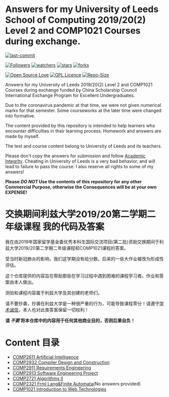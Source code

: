 # Answers for my University of Leeds School of Computing 2019/20(2) Level 2 and COMP1021 Courses during exchange.

[![last-commit](https://img.shields.io/github/last-commit/HollowMan6/Answers-for-My-Leeds-COMP2-Courses)](../../graphs/commit-activity)

[![Followers](https://img.shields.io/github/followers/HollowMan6?style=social)](https://github.com/HollowMan6?tab=followers)
[![watchers](https://img.shields.io/github/watchers/HollowMan6/Answers-for-My-Leeds-COMP2-Courses?style=social)](../../watchers)
[![stars](https://img.shields.io/github/stars/HollowMan6/Answers-for-My-Leeds-COMP2-Courses?style=social)](../../stargazers)
[![forks](https://img.shields.io/github/forks/HollowMan6/Answers-for-My-Leeds-COMP2-Courses?style=social)](../../network/members)

[![Open Source Love](https://badges.frapsoft.com/os/v1/open-source.svg?v=103)](https://hollowman6.github.io/fund.html)
[![GPL Licence](https://badges.frapsoft.com/os/gpl/gpl.svg?v=103)](https://opensource.org/licenses/GPL-3.0/)
[![Repo-Size](https://img.shields.io/github/repo-size/HollowMan6/Answers-for-My-Leeds-COMP2-Courses.svg)](../../archive/master.zip)

Answers for my University of Leeds 2019/20(2) Level 2 and COMP1021 Courses during exchange funded by China Scholarship Council International Exchange Program for Excellent Undergraduates.

Due to the coronavirus pandemic at that time, we were not given numerical marks for that semester. Some courseworks at the later time were changed into formative.

The content provided by this repository is intended to help learners who encounter difficulties in their learning process. Homework and answers are made by myself.

The test and course content belong to University of Leeds and its teachers.

Please don't copy the answers for submission and follow [Academic Integrity](https://www.leeds.ac.uk/vle/students/assess/academicintegrity/). Cheating in University of Leeds is a very bad behavior, and will lead to failure to pass the course. I also reserve all rights to some of my answers!

**Please ***DO NOT*** Use the contents of this repository for any other Commercial Purpose, otherwise the Consequences will be at your own EXPENSE!**

# 交换期间利兹大学2019/20第二学期二年级课程 我的代码及答案

我在由2019年国家留学基金委优秀本科生国际交流项目(第二批)资助交换期间于利兹大学2019/20第二学期二年级课程和COMP1021课程的答案。

受当时新冠肺炎的影响，我们这学期没有给分数。后来的一些大作业被改为形成性评估。

这个仓库提供的内容旨在帮助那些在学习过程中遇到困难的课程学习者。作业和答案由本人做出。

测验和课程内容属于利兹大学及其创建的老师们。

请不要抄袭，抄袭在利兹大学是一种很严重的行为，可能导致课程零分！请遵守[学术诚信](https://www.leeds.ac.uk/vle/students/assess/academicintegrity/)，本人也对此类答案保留一切权利！

**请 ***不要*** 将本仓库中的内容用于任何其他商业目的，否则后果自负！**

# Content 目录

* [COMP2611	Artificial Intelligence](COMP2611)
* [COMP2932	Compiler Design and Construction](COMP2932)
* [COMP2911	Requirements Engineering](COMP2911)
* [COMP2913	Software Engineering Project](COMP2913)
* [COMP2721	Algorithms II](COMP2721)
* [COMP2321	Frml Lang&Finite Automata](COMP2321)(No answers provided)
* [COMP1021	Introduction to Web Technologies](COMP1021)
